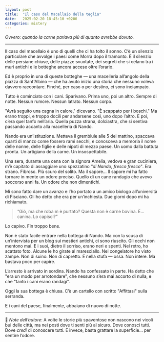```yaml
---
layout: post
title:  "Il caso del Macellaio della teglia"
date:   2025-02-20 18:45:10 +0200
categories: mistery
---
```


*Ovvero: quando la carne parlava più di quanto avrebbe dovuto.*

---
Il caso del macellaio è uno di quelli che ci ha tolto il sonno.
C’è un silenzio particolare che avvolge i paesi come Morra dopo il tramonto. È il silenzio delle persiane chiuse, delle piazze svuotate, dei segreti che si celano tra i muri antichi e le botteghe ancora accese oltre l’orario.

Ed è proprio in una di queste botteghe — una macelleria all’angolo della piazza di Sant'Albino — che ha avuto inizio una storia che nessuno voleva davvero raccontare. Finché, per caso o per destino, ci sono inciampato.

Tutto è cominciato con i cani. Sparivano.
Prima uno, poi un altro. Sempre di notte. Nessun rumore. Nessun latrato. Nessun corpo.

"Avrà seguito una cagna in calore," dicevano. "È scappato per i boschi."
Ma erano troppi, e troppo docili per andarsene così, uno dopo l’altro.
E poi, c’era quel tanfo nell’aria. Quella puzza strana, dolciastra, che si sentiva passando accanto alla macelleria di Nando.

Nando era un’istituzione. Metteva il grembiule alle 5 del mattino, spaccava quarti di manzo come fossero rami secchi, e conosceva a memoria il nome delle nonne, delle figlie e delle nipoti di mezzo paese.
Un uomo dalla battuta pronta. Un artigiano della carne.
Un insospettabile.

Una sera, durante una cena con la signora Amelia, vedova e gran cuciniera, m’è capitato di assaggiare uno spezzatino *"di Nando, fresco fresco"*.
Era strano. Fibroso. Più scuro del solito. Ma il sapore...
Il sapore mi ha fatto tornare in mente un odore preciso. Quello di un cane randagio che avevo soccorso anni fa. Un odore che non dimentichi.

Mi sono fatto dare un avanzo e l’ho portato a un amico biologo all’università di Fisciano. Gli ho detto che era per un’inchiesta. Due giorni dopo mi ha richiamato.

> “Giò, ma che roba m è purtato? Questa non è carne bovina. È... canina. Lo capisci?”

Lo capivo. Fin troppo bene.

Non è stato facile entrare nella bottega di Nando. Ma con la scusa di un’intervista per un blog sui mestieri antichi, ci sono riuscito.
Gli occhi non mentono mai. E i suoi, dietro il sorriso, erano neri e spenti. Nel retro, ho scattato foto. Alcune le ho girate al maresciallo.
Nel congelatore ho visto zampe. Non di suino. Non di capretto.
E nella stufa — ossa. Non intere. Ma bastava poco per capire.

L’arresto è arrivato in sordina. Nando ha confessato in parte. Ha detto che "era un modo per arrotondare", che nessuno s’era mai accorto di nulla, e che "tanto i cani erano randagi".

Oggi la sua bottega è chiusa. C’è un cartello con scritto "Affittasi" sulla serranda.

E i cani del paese, finalmente, abbaiano di nuovo di notte.

---

📌 *Note dell’autore*:
A volte le storie più spaventose non nascono nei vicoli bui delle città, ma nei posti dove ti senti più al sicuro. Dove conosci tutti. Dove *credi* di conoscere tutti.
E invece, basta grattare la superficie... per sentire l’odore.